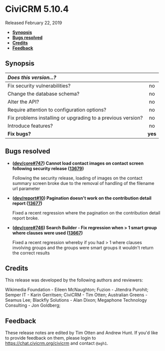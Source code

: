 # CiviCRM 5.10.4

Released February 22, 2019

- **[Synopsis](#synopsis)**
- **[Bugs resolved](#bugs)**
- **[Credits](#credits)**
- **[Feedback](#feedback)**

## <a name="synopsis"></a>Synopsis

| *Does this version...?*                                         |         |
|:--------------------------------------------------------------- |:-------:|
| Fix security vulnerabilities?                                   |   no    |
| Change the database schema?                                     |   no    |
| Alter the API?                                                  |   no    |
| Require attention to configuration options?                     |   no    |
| Fix problems installing or upgrading to a previous version?     |   no    |
| Introduce features?                                             |   no    |
| **Fix bugs?**                                                   | **yes** |

## <a name="bugs"></a>Bugs resolved

- **([dev/core#747](https://lab.civicrm.org/dev/core/issues/747)) Cannot
  load contact images on contact screen following security release
  ([13679](https://github.com/civicrm/civicrm-core/pull/13679))**

  Following the security release, loading of images on the contact summary
  screen broke due to the removal of handling of the filename url parameter

- **([dev/report#10](https://lab.civicrm.org/dev/report/issues/10)) Pagination
  doesn't work on the contribution detail report
  ([13677](https://github.com/civicrm/civicrm-core/pull/13677))**

  Fixed a recent regression where the pagination on the contribution detail report
  broke.

- **([dev/core#746](https://lab.civicrm.org/dev/core/issues/746)) Search Builder - Fix
  regression when > 1 smart group where clauses were used
  ([13667](https://github.com/civicrm/civicrm-core/pull/13667))**

  Fixed a recent regression whereby if you had > 1 where clauses involving groups
  and the groups were smart groups it wouldn't return the correct results


## <a name="credits"></a>Credits

This release was developed by the following authors and reviewers:

Wikimedia Foundation - Eileen McNaughton; Fuzion - Jitendra Purohit;
Semper IT - Karin Gerritsen; CiviCRM - Tim Otten; 
Australian Greens - Seamus Lee; Blackfly Solutions - Alan Dixon;
Megaphone Technology Consulting - Jon Goldberg;

## <a name="feedback"></a>Feedback

These release notes are edited by Tim Otten and Andrew Hunt. If you'd like to
provide feedback on them, please login to https://chat.civicrm.org/civicrm and
contact `@agh1`.
